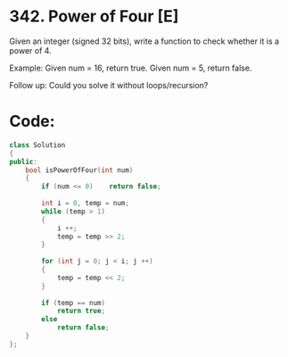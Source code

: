 # 342. Power of Four [E]
Given an integer (signed 32 bits), write a function to check whether it is a power of 4.

Example:
Given num = 16, return true. Given num = 5, return false.

Follow up: Could you solve it without loops/recursion?

# Code:
```c++
class Solution 
{
public:
    bool isPowerOfFour(int num) 
    {
        if (num <= 0)    return false;
        
        int i = 0, temp = num;
        while (temp > 1)
        {
            i ++;
            temp = temp >> 2;
        }
        
        for (int j = 0; j < i; j ++)
        {
            temp = temp << 2;
        }
        
        if (temp == num)
            return true;
        else
            return false;
    }
};
```
